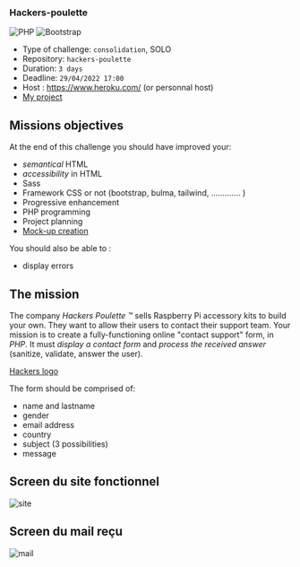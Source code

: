### Hackers-poulette 

![PHP](https://img.shields.io/badge/php-%23777BB4.svg?style=for-the-badge&logo=php&logoColor=white) ![Bootstrap](https://img.shields.io/badge/bootstrap-%23563D7C.svg?style=for-the-badge&logo=bootstrap&logoColor=white)


- Type of challenge: `consolidation`, SOLO
- Repository: `hackers-poulette`
- Duration: `3 days`
- Deadline: `29/04/2022 17:00`
- Host : https://www.heroku.com/ (or personnal host)
- [My project](https://hackers-chicken.herokuapp.com/)



## Missions objectives

At the end of this challenge you should have improved your:

- *semantical* HTML
- *accessibility* in HTML
- Sass
- Framework CSS or not (bootstrap, bulma, tailwind, ............. )
- Progressive enhancement
- PHP programming
- Project planning
- [Mock-up creation](https://www.figma.com/file/XHWGOECKs4HLsxXx7waMD4/Hackers-Poulette)

You should also be able to :

- display errors

## The mission

The company _Hackers Poulette ™_ sells Raspberry Pi accessory kits to build
your own. They want to allow their users to contact their support team. Your
mission is to create a fully-functioning online "contact support" form, in *PHP*. It must *display a contact form* and *process the received answer* (sanitize, validate, answer the user).

[Hackers logo](./hackers-poulette-logo.png)

The form should be comprised of:

- name and lastname
- gender
- email address
- country
- subject (3 possibilities)
- message

## Screen du site fonctionnel


![site](https://user-images.githubusercontent.com/98493546/165944470-405eafcf-6da0-4e63-94df-7e4d5d5d8d06.PNG)



## Screen du mail reçu


![mail](https://user-images.githubusercontent.com/98493546/165944595-61e0bb03-3885-4354-ac37-65483a44ac16.PNG)
